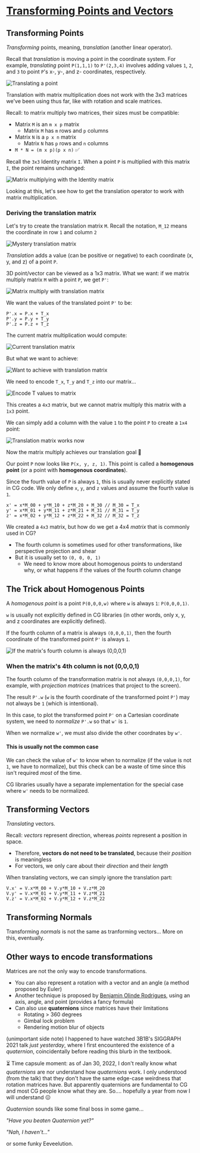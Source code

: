 # [Transforming Points and Vectors](https://www.scratchapixel.com/lessons/mathematics-physics-for-computer-graphics/geometry/transforming-points-and-vectors)

## Transforming Points
*Transforming* points, meaning, *translation* (another linear operator).

Recall that *translation* is moving a point in the coordinate system. For example, *translating* point `P(1,1,1)` to `P'(2,3,4)` involves adding values `1`, `2`, and `3` to point `P`'s x-, y-, and z- coordinates, respectively.

![Translating a point](images/translate-point.png)

Translation with matrix multiplication does not work with the 3x3 matrices we've been using thus far, like with rotation and scale matrices.

Recall: to matrix multiply two matrices, their sizes must be compatible:

* Matrix `M` is an `m x p` matrix
  * Matrix `M` has `m` rows and `p` columns
* Matrix `N` is a `p x n` matrix
  * Matrix `N` has `p` rows and `n` columns 
* `M * N = (m x p)(p x n)` ✅

Recall the `3x3` Identity matrix `I`. When a point `P` is multiplied with this matrix `I`, the point remains unchanged:

![Matrix multiplying with the Identity matrix](images/matrix-multiply-identity.png)

Looking at this, let's see how to get the translation operator to work with matrix multiplication.

### Deriving the translation matrix

Let's try to create the translation matrix `M`. Recall the notation, `M_12` means the coordinate in row `1` and column `2`

![Mystery translation matrix](images/need-to-find-translation-matrix.png)

*Translation* adds a value (can be positive or negative) to each coordinate (x, y, and z) of a point `P`.

3D point/vector can be viewed as a 1x3 matrix. What we want: if we matrix multiply matrix `M` with a point `P`, we get `P'`:

![Matrix multiply with translation matrix](images/matrix-multiply-translation-basic.png)

We want the values of the translated point `P'`  to be:

```
P'.x = P.x + T_x
P'.y = P.y + T_y
P'.z = P.z + T_z
```

The current matrix multiplication would compute:

![Current translation matrix](images/current-translation-matrix.png)

But what we want to achieve:

![Want to achieve with translation matrix](images/translation-goal.png)

We need to encode `T_x`, `T_y` and `T_z` into our matrix...

![Encode T values to matrix](images/add-t-to-column-fails.png)

This creates a `4x3` matrix, but we cannot matrix multiply this matrix with a `1x3` point.

We can simply add a column with the value `1` to the point `P` to create a `1x4` point:

![Translation matrix works now](images/add-1-to-point-success.png)

Now the matrix multiply achieves our translation goal 💃

Our point `P` now looks like `P(x, y, z, 1)`. This point is called a **homogenous point** (or a point with **homogenous coordinates**).

Since the fourth value of `P` is always `1`, this is usually never explicitly stated in CG code. We only define `x`, `y`, and `z` values and assume the fourth value is `1`.

```
x' = x*M_00 + y*M_10 + z*M_20 + M_30 // M_30 = T_x
y' = x*M_01 + y*M_11 + z*M_21 + M_31 // M_31 = T_y
z' = x*M_02 + y*M_12 + z*M_22 + M_32 // M_32 = T_z
```

We created a `4x3` matrix, but how do we get a 4x4 *matrix* that is commonly used in CG?
* The fourth column is sometimes used for other transformations, like perspective projection and shear
* But it is usually set to `(0, 0, 0, 1)`
  * We need to know more about homogenous points to understand why, or what happens if the values of the fourth column change

## The Trick about Homogenous Points
A *homogenous point* is a point `P(0,0,0,w)`  where `w` is always `1`: `P(0,0,0,1)`.

`w` is usually not explicitly defined in CG libraries (in other words, only x, y, and z coordinates are explicitly defined).

If the fourth column of a matrix is always `(0,0,0,1)`, then the fourth coordinate of the transformed point `P'` is always `1`.

![If the matrix's fourth column is always (0,0,0,1)](images/homogenous-point-0-0-0-1-col.png)

### When the matrix's 4th column is not (0,0,0,1)
The fourth column of the transformation matrix is not always `(0,0,0,1)`, for example, with *projection matrices* (matrices that project to the screen).

The result `P'.w` (`w` is the fourth coordinate of the transformed point `P'`) may not always be `1` (which is intentional).

In this case, to plot the transformed point `P'` on a Cartesian coordinate system, we need to *normalize* `P'.w` so that `w'` is `1`.

When we normalize `w'`, we must also divide the other coordnates by `w'`.

#### This is usually not the common case
We can check the value of `w'` to know when to normalize (if the value is not `1`, we have to normalize), but this check can be a waste of time since this isn't required *most* of the time.

CG libraries usually have a separate implementation for the special case where `w'` needs to be normalized.

## Transforming Vectors
*Translating* vectors.

Recall: *vectors* represent direction, whereas *points* represent a position in space.
* Therefore, **vectors do not need to be translated**, because their *position* is meaningless
* For vectors, we only care about their *direction* and their *length*

When translating vectors, we can simply ignore the translation part:

```
V.x' = V.x*M_00 + V.y*M_10 + V.z*M_20
V.y' = V.x*M_01 + V.y*M_11 + V.z*M_21
V.z' = V.x*M_02 + V.y*M_12 + V.z*M_22
```

## Transforming Normals
Transforming *normals* is not the same as tranforming vectors... More on this, eventually.

## Other ways to encode transformations
Matrices are not the only way to encode transformations.
* You can also represent a rotation with a vector and an angle (a method proposed by Euler)
* Another technique is proposed by [Benjamin Olinde Rodrigues](https://en.wikipedia.org/wiki/Olinde_Rodrigues), using an axis, angle, and point (provides a fancy formula)
* Can also use **quaternions** since matrices have their limitations
  * Rotating > 360 degrees
  * Gimbal lock problem
  * Rendering motion blur of objects

(unimportant side note) I happened to have watched 3B1B's SIGGRAPH 2021 talk *just yesterday*, where I first encountered the existence of a *quaternion*, coincidentally before reading this blurb in the textbook.

 ⏳ Time capsule moment: as of Jan 30, 2022, I don't really know what *quaternions* are nor understand how *quaternions* work. I only understood (from the talk) that they don't have the same edge-case weirdness that rotation matrices have. But apparently quaternions are fundamental to CG and most CG people know what they are. So.... hopefully a year from now I will understand 😖

*Quaternion* sounds like some final boss in some game...

*"Have you beaten Quaternion yet?"*

*"Nah, I haven't..."*

or some funky Eeveelution.

